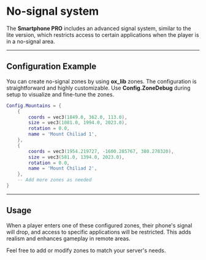 # No-signal system

The **Smartphone PRO** includes an advanced signal system, similar to the lite version, which restricts access to certain applications when the player is in a no-signal area.

***

## Configuration Example

You can create no-signal zones by using **ox\_lib** zones. The configuration is straightforward and highly customizable. Use **Config.ZoneDebug** during setup to visualize and fine-tune the zones.

```lua
Config.Mountains = {
    {
        coords = vec3(1849.0, 362.0, 113.0),
        size = vec3(1081.0, 1994.0, 2023.0),
        rotation = 0.0,
        name = 'Mount Chiliad 1',
    },
    {
        coords = vec3(1954.219727, -1600.285767, 380.278320),
        size = vec3(581.0, 1394.0, 2023.0),
        rotation = 0.0,
        name = 'Mount Chiliad 2',
    },
    -- Add more zones as needed
}
```

***

## Usage

When a player enters one of these configured zones, their phone's signal will drop, and access to specific applications will be restricted. This adds realism and enhances gameplay in remote areas.

Feel free to add or modify zones to match your server's needs.
